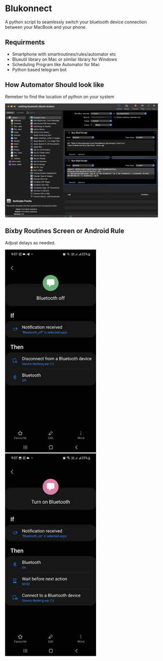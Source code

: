 # Blukonnect
A python script to seamlessly switch your bluetooth device connection between your MacBook and your phone.

## Requirments
* Smartphone with smartroutines/rules/automator etc
* Blueutil library on Mac or similar library for Windows
* Scheduling Program like Automator for Mac
* Python based telegram bot



## How Automator Should look like
Remeber to find the location of python on your system


![automator](https://github.com/steveaugustine/Blukonnect/blob/main/Automator.png)


## Bixby Routines Screen or Android Rule 

Adjust delays as needed.



<img src="https://github.com/steveaugustine/Blukonnect/blob/07057b6e05783e27c8ef164039f681427d38fb55/Screenshot_20220906-210743_Bixby%20Routines.jpg" width="300">

<img src="https://github.com/steveaugustine/Blukonnect/blob/460acaeb0761cfb34900f7ee71fc92ffe37819a0/Screenshot_20220906-210749_Bixby%20Routines.jpg" width="300">




